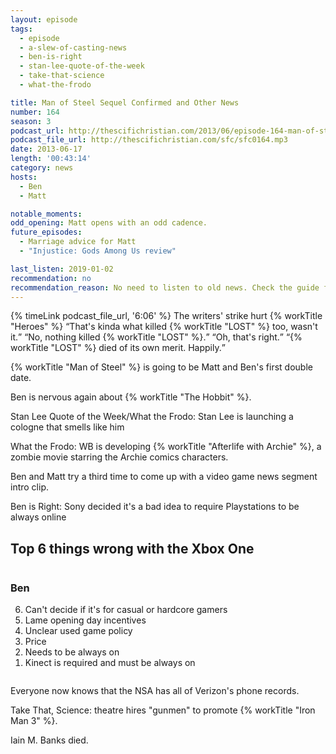 ```yaml
---
layout: episode
tags:
  - episode
  - a-slew-of-casting-news
  - ben-is-right
  - stan-lee-quote-of-the-week
  - take-that-science
  - what-the-frodo

title: Man of Steel Sequel Confirmed and Other News
number: 164
season: 3
podcast_url: http://thescifichristian.com/2013/06/episode-164-man-of-steel-sequel-confirmed-and-other-news/
podcast_file_url: http://thescifichristian.com/sfc/sfc0164.mp3
date: 2013-06-17
length: '00:43:14'
category: news
hosts:
  - Ben
  - Matt

notable_moments:
odd_opening: Matt opens with an odd cadence.
future_episodes:
  - Marriage advice for Matt
  - "Injustice: Gods Among Us review"

last_listen: 2019-01-02
recommendation: no
recommendation_reason: No need to listen to old news. Check the guide for what's interesting in hindsight.
---
```

<div class="quote">
  {% timeLink podcast_file_url, '6:06' %}
  <span class="quote-context is-size-6">The writers' strike hurt {% workTitle "Heroes" %}</span>
  <q class="ben">That's kinda what killed {% workTitle "LOST" %} too, wasn't it.</q>
  <q class="matt">No, nothing killed {% workTitle "LOST" %}.</q>
  <q class="ben">Oh, that's right.</q>
  <q class="matt">{% workTitle "LOST" %} died of its own merit. Happily.</q>
</div>

{% workTitle "Man of Steel" %} is going to be Matt and Ben's first double date. 

Ben is nervous again about {% workTitle "The Hobbit" %}.

Stan Lee Quote of the Week/What the Frodo: Stan Lee is launching a cologne that smells like him

What the Frodo: WB is developing {% workTitle "Afterlife with Archie" %}, a zombie movie starring the Archie comics characters.

Ben and Matt try a third time to come up with a video game news segment intro clip.

Ben is Right: Sony decided it's a bad idea to require Playstations to be always online

<div class="top-five">
  <h2 class="has-text-centered">Top 6 things wrong with the Xbox One</h2>
  <div class="columns">
    <div class="column ben">
      <h3>Ben</h3>
      <ol reversed>
        <li>Can't decide if it's for casual or hardcore gamers 
        <li>Lame opening day incentives
        <li>Unclear used game policy
        <li>Price
        <li>Needs to be always on
        <li>Kinect is required and must be always on 
      </ol>
    </div>
  </div>
</div>

Everyone now knows that the NSA has all of Verizon's phone records. 

Take That, Science: theatre hires "gunmen" to promote {% workTitle "Iron Man 3" %}.

Iain M. Banks died.